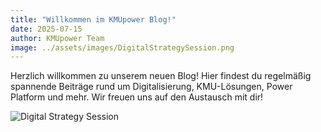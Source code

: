 ```yaml
---
title: "Willkommen im KMUpower Blog!"
date: 2025-07-15
author: KMUpower Team
image: ../assets/images/DigitalStrategySession.png
---
```


Herzlich willkommen zu unserem neuen Blog! Hier findest du regelmäßig spannende Beiträge rund um Digitalisierung, KMU-Lösungen, Power Platform und mehr. Wir freuen uns auf den Austausch mit dir!

![Digital Strategy Session](../assets/images/DigitalStrategySession.png)
